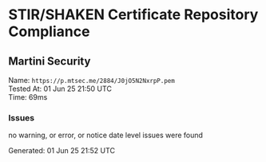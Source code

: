 # STIR/SHAKEN Certificate Repository Compliance

## Martini Security

Name: `https://p.mtsec.me/2884/J0jO5N2NxrpP.pem`\
Tested At: 01 Jun 25 21:50 UTC\
Time: 69ms

### Issues

no warning, or error, or notice date level issues were found

Generated: 01 Jun 25 21:52 UTC